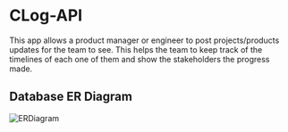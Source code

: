# CLog-API
 This app allows a product manager or engineer to post projects/products updates for the team to see. This helps the team to keep track of the timelines of each one of them and show the stakeholders the progress made.

## Database ER Diagram
![ERDiagram](https://user-images.githubusercontent.com/57503818/208507908-a2ee16c1-f1e2-46e7-9655-c9bda822d850.png)
